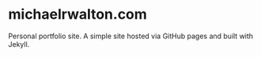 # michaelrwalton.com

Personal portfolio site. A simple site hosted via GitHub pages and built with Jekyll.